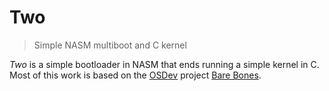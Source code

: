 # Two

> Simple NASM multiboot and C kernel

*Two* is a simple bootloader in NASM that ends running a simple kernel in C.
Most of this work is based on the [OSDev](http://www.osdev.org/) project
[Bare Bones](http://wiki.osdev.org/Bare_Bones).

<!-- ## Botlooader -->
<!-- TODO - explain boot process -->

<!-- ## Kernel
TODO - explain kernel -->
